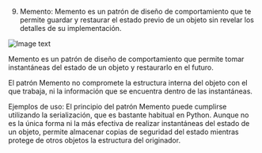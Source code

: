 9. Memento:
Memento es un patrón de diseño de comportamiento que te permite guardar y restaurar el estado previo de un objeto sin revelar los detalles de su implementación.

![Image text](https://refactoring.guru/images/patterns/content/memento/memento-es-2x.png)

Memento es un patrón de diseño de comportamiento que permite tomar instantáneas del estado de un objeto y restaurarlo en el futuro.

El patrón Memento no compromete la estructura interna del objeto con el que trabaja, ni la información que se encuentra dentro de las instantáneas.

Ejemplos de uso: El principio del patrón Memento puede cumplirse utilizando la serialización, que es bastante habitual en Python. Aunque no es la única forma ni la más efectiva de realizar instantáneas del estado de un objeto, permite almacenar copias de seguridad del estado mientras protege de otros objetos la estructura del originador.